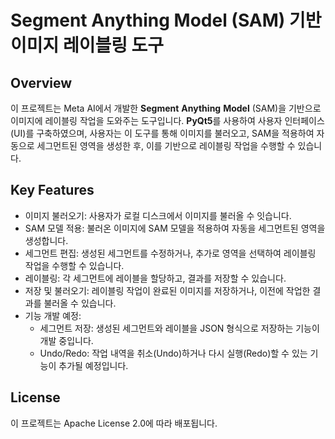 # Segment Anything Model (SAM) 기반 이미지 레이블링 도구
## Overview
이 프로젝트는 Meta AI에서 개발한 **Segment** **Anything** **Model** (SAM)을 기반으로 이미지에 레이블링 작업을 도와주는 도구입니다.
**PyQt5**를 사용하여 사용자 인터페이스(UI)를 구축하였으며, 사용자는 이 도구를 통해 이미지를 불러오고, SAM을 적용하여 자동으로 세그먼트된 영역을 생성한 후, 이를 기반으로 레이블링 작업을 수행할 수 있습니다.

## Key Features
- 이미지 불러오기: 사용자가 로컬 디스크에서 이미지를 불러올 수 잇습니다.
- SAM 모델 적용: 불러온 이미지에 SAM 모델을 적용하여 자동을 세그먼트된 영역을 생성합니다.
- 세그먼트 편집: 생성된 세그먼트를 수정하거나, 추가로 영역을 선택하여 레이블링 작업을 수행할 수 있습니다.
- 레이블링: 각 세그먼트에 레이블을 할당하고, 결과를 저장할 수 있습니다.
- 저장 및 불러오기: 레이블링 작업이 완료된 이미지를 저장하거나, 이전에 작업한 결과를 불러올 수 있습니다.
- 기능 개발 예정:
    - 세그먼트 저장: 생성된 세그먼트와 레이블을 JSON 형식으로 저장하는 기능이 개발 중입니다.
    - Undo/Redo: 작업 내역을 취소(Undo)하거나 다시 실행(Redo)할 수 있는 기능이 추가될 예정입니다.
 
## License
이 프로젝트는 Apache License 2.0에 따라 배포됩니다.

